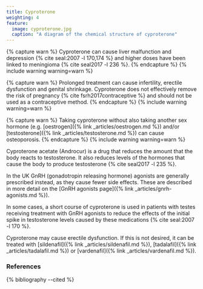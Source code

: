 ```yaml
---
title: Cyproterone
weighting: 4
feature:
  image: cyproterone.jpg
  caption: "A diagram of the chemical structure of cyproterone"
---
```


{% capture warn %}
Cyproterone can cause liver malfunction and depression {% cite seal:2007 -l 170,174 %} and higher doses have been linked to meningioma {% cite seal2017 -l 236 %}.
{% endcapture %}
{% include warning warning=warn %}

{% capture warn %}
Prolonged treatment can cause infertility, erectile dysfunction and genital shrinkage. Cyproterone does not effectively remove the risk of pregnancy {% cite fsrh2017contraceptive %} and should not be used as a contraceptive method.
{% endcapture %}
{% include warning warning=warn %}

{% capture warn %}
Taking cyproterone without also taking another sex hormone (e.g. [oestrogen]({% link _articles/oestrogen.md %}) and/or [testosterone]({% link _articles/testosterone.md %}) can cause osteoporosis.
{% endcapture %}
{% include warning warning=warn %}

Cyproterone acetate (Androcur) is a drug that reduces the amount that the body reacts to testosterone. It also reduces levels of the hormones that cause the body to produce testosterone {% cite seal2017 -l 235 %}.

In the UK GnRH (gonadotropin releasing hormone) agonists are generally prescribed instead, as they cause fewer side effects. These are described in more detail on the [GnRH agonists page]({% link _articles/gnrh-agonists.md %}).

In some cases, a short course of cyproterone is used in patients with testes receiving treatment with GnRH agonists to reduce the effects of the initial spike in testosterone levels caused by these medications {% cite seal:2007 -l 170 %}.

Cyproterone may cause erectile dysfunction. If this is not desired, it can be treated with [sildenafil]({% link _articles/sildenafil.md %}), [tadalafil]({% link _articles/tadalafil.md %}) or [vardenafil]({% link _articles/vardenafil.md %}).

### References

{% bibliography --cited %}